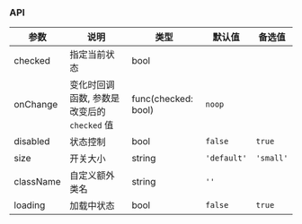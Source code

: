### API

| 参数      | 说明                                        | 类型                | 默认值      | 备选值    |
| --------- | ------------------------------------------- | ------------------- | ----------- | --------- |
| checked   | 指定当前状态                                | bool                |             |           |
| onChange  | 变化时回调函数, 参数是改变后的 `checked` 值 | func(checked: bool) | `noop`      |           |
| disabled  | 状态控制                                    | bool                | `false`     | `true`    |
| size      | 开关大小                                    | string              | `'default'` | `'small'` |
| className | 自定义额外类名                              | string              | `''`        |           |
| loading   | 加载中状态                                  | bool                | `false`     | `true`    |

